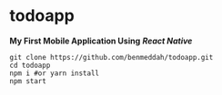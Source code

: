 # todoapp
**My First Mobile Application Using** ***React Native***
```
git clone https://github.com/benmeddah/todoapp.git
cd todoapp
npm i #or yarn install
npm start
```
